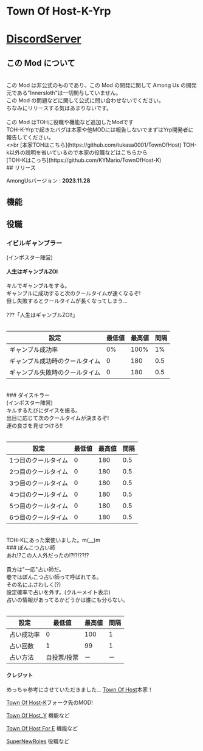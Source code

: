 # Town Of Host-K-Yrp

# [DiscordServer](https://discord.gg/kevXDW9bcF)

## この Mod について
<br>
この Mod は非公式のものであり、この Mod の開発に関して Among Us の開発元である"Innersloth"は一切関与していません。<br>
この Mod の問題などに関して公式に問い合わせないでください。<br>
ちなみにリリースする気はあまりないです。<br>
<br>
この Mod はTOHに役職や機能など追加したModです<br>
TOH-K-Yrpで起きたバグは本家や他MODには報告しないでまずはYrp開発者に報告してください。<br>
<>br
[本家TOHはこちら](https://github.com/tukasa0001/TownOfHost) TOH-k以外の説明を省いているので本家の役職などはこちらから<br>
[TOH-Kはこっち](https://github.com/KYMario/TownOfHost-K)<br>
## リリース

AmongUsバージョン : **2023.11.28**<br>

## 機能

## 役職
### イビルギャンブラー
(インポスター陣営)<br>
<br>
**人生はギャンブルZOI**<br>
<br>
キルでギャンブルをする。<br>
ギャンブルに成功すると次のクールタイムが速くなるぞ!<br>
但し失敗するとクールタイムが長くなってしまう...<br>
<br>
???「人生はギャンブルZOI!」<br>
<br>

|設定|最低値|最高値|間隔|
|----|------|-----|-----|
|ギャンブル成功率|0%|100%|1%|
|ギャンブル成功時のクールタイム|0|180|0.5|
|ギャンブル失敗時のクールタイム|0|180|0.5|
<br>
### ダイスキラー 
<br>(インポスター陣営)
<br>
キルするたびにダイスを振る。<br>
出目に応じて次のクールタイムが決まるぞ!<br>
運の良さを見せつけろ!!<br>
<br>

|設定|最低値|最高値|間隔|
|----|------|-----|-----|
|1つ目のクールタイム|0|180|0.5|
|2つ目のクールタイム|0|180|0.5|
|3つ目のクールタイム|0|180|0.5|
|4つ目のクールタイム|0|180|0.5|
|5つ目のクールタイム|0|180|0.5|
|6つ目のクールタイム|0|180|0.5|
<br>
TOH-Kにあった案使いました。m(__)m
<br>
### ぽんこつ占い師
<br>
あれ!?この人人外だったの!?!?!??!?<br>
<br>
貴方は"一応"占い師だ。<br>
巷ではぽんこつ占い師って呼ばれてる。<br>
その名にふさわしく(?)<br>
設定確率で占いを外す。(クルーメイト表示)<br>
占いの情報があってるかどうかは誰にも分らない。<br>
<br>

|設定|最低値|最高値|間隔|
|---------|----|----|----|
|占い成功率|0|100|1|
|占い回数|1|99|1|
|占い方法|自投票/投票|ー|ー|

#### クレジット
めっちゃ参考にさせていただきました...
[Town Of Host](https://github.com/tukasa0001/TownOfHost)本家！

[Town Of Host-K](https://github.com/KY_Mario/TownOfHost-K)フォーク先のMOD!

[Town Of Host_Y](https://github.com/Yumenopai/TownOfHost_Y) 機能など

[Town Of Host For E](https://github.com/AsumuAkaguma/TownOfHost_ForE) 機能など

[SuperNewRoles](https://github.com/ykundesu/SuperNewRoles) 役職など
